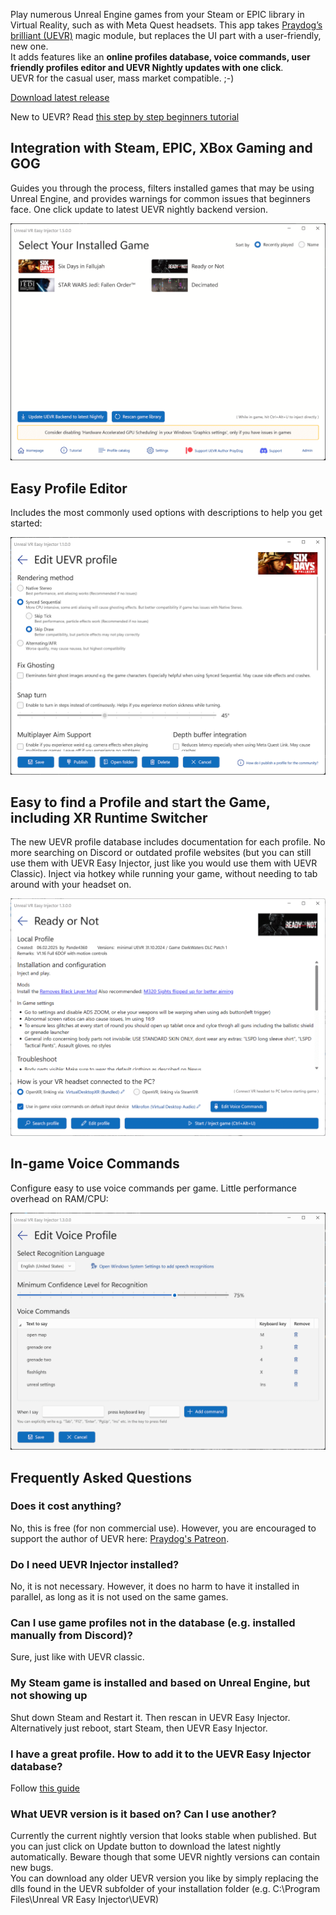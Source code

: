 Play numerous Unreal Engine games from your Steam or EPIC library in Virtual Reality, such as with Meta Quest headsets.
This app takes [Praydog’s brilliant (UEVR)](https://github.com/praydog/UEVR) magic module, but replaces the UI part with a user-friendly, new one.   
It adds features like an **online profiles database, voice commands, user friendly profiles editor and UEVR Nightly updates with one click**.  
UEVR for the casual user, mass market compatible. ;-)  

<a href="https://github.com/oduis/UEVRDeluxe/releases" class="download-link">Download latest release</a>

New to UEVR? Read [this step by step beginners tutorial](UEVRTutorial.md)  

## Integration with Steam, EPIC, XBox Gaming and GOG
Guides you through the process, filters installed games that may be using Unreal Engine, and provides warnings for common issues that beginners face. 
One click update to latest UEVR nightly backend version.

![Main screenshot](assets/ScreenMain.png)

## Easy Profile Editor
Includes the most commonly used options with descriptions to help you get started:

![Profile editor](assets/EditProfile.png)

## Easy to find a Profile and start the Game, including XR Runtime Switcher
The new UEVR profile database includes documentation for each profile. No more searching on Discord or outdated profile websites
(but you can still use them with UEVR Easy Injector, just like you would use them with UEVR Classic). 
Inject via hotkey while running your game, without needing to tab around with your headset on.

![Game screenshot](assets/ScreenGame.png)

## In-game Voice Commands
Configure easy to use voice commands per game. Little performance overhead on RAM/CPU:

![Game screenshot](assets/EditVoiceCommands.png)

## Frequently Asked Questions
### Does it cost anything?
No, this is free (for non commercial use). However, you are encouraged to support the author of UEVR here: [Praydog's Patreon](https://patreon.com/praydog).
### Do I need UEVR Injector installed?
No, it is not necessary. However, it does no harm to have it installed in parallel, as long as it is not used on the same games.
### Can I use game profiles not in the database (e.g. installed manually from Discord)?
Sure, just like with UEVR classic.
### My Steam game is installed and based on Unreal Engine, but not showing up
Shut down Steam and Restart it. Then rescan in UEVR Easy Injector. Alternatively just reboot, start Steam, then UEVR Easy Injector.
### I have a great profile. How to add it to the UEVR Easy Injector database?
Follow [this guide](SubmitProfile.md)
### What UEVR version is it based on? Can I use another?
Currently the current nightly version that looks stable when published. But you can just click on Update button to download the latest nightly automatically. Beware though that some UEVR nightly versions can contain new bugs.  
You can download any older UEVR version you like by simply replacing the dlls found in the UEVR subfolder of your installation folder (e.g. C:\Program Files\Unreal VR Easy Injector\UEVR)